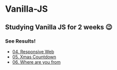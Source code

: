 # Vanilla-JS
## Studying Vanilla JS for 2 weeks 😉
### See Results!
* [04. Responsive Web](https://oneonlee.github.io/Vanilla-JS/04.%20Responsive%20Web/index.html)
* [05. Xmas Countdown](https://oneonlee.github.io/Vanilla-JS/05.%20Xmas%20Countdown/index.html)
* [06. Where are you from](https://oneonlee.github.io/Vanilla-JS/06.%20Where%20are%20you%20from/)
